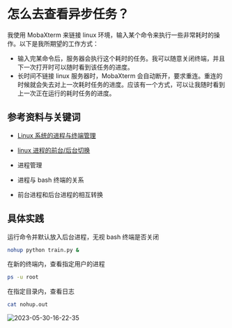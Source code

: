 # 怎么去查看异步任务？

我使用 MobaXterm 来链接 linux 环境，输入某个命令来执行一些非常耗时的操作。以下是我所期望的工作方式：

- 输入完某命令后，服务器会执行这个耗时的任务。我可以随意关闭终端，并且下一次打开时可以随时看到该任务的进度。
- 长时间不链接 linux 服务器时，MobaXterm 会自动断开，要求重连。重连的时候就会失去对上一次耗时任务的进度。应该有一个方式，可以让我随时看到上一次正在运行的耗时任务的进度。

## 参考资料与关键词

- [Linux 系统的进程与终端管理](https://www.cnblogs.com/paul03/p/9044997.html)
- [linux 进程的前台/后台切换](https://blog.csdn.net/weixin_43172925/article/details/119806014)

- 进程管理
- 进程与 bash 终端的关系
- 前台进程和后台进程的相互转换

## 具体实践

运行命令并默认放入后台进程，无视 bash 终端是否关闭

```bash
nohup python train.py &
```

在新的终端内，查看指定用户的进程

```bash
ps -u root
```

在指定目录内，查看日志

```bash
cat nohup.out
```

![2023-05-30-16-22-35](https://cdn.jsdelivr.net/gh/RuanZhongNan/img-store/img/2023-05-30-16-22-35.png)
